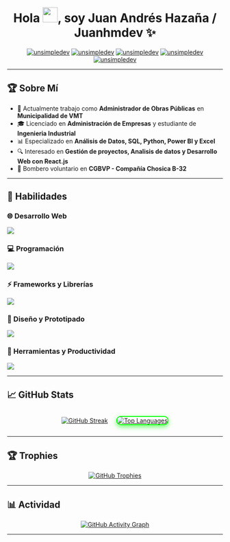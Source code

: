 <h1 align="center">Hola <img src="https://media.giphy.com/media/hvRJCLFzcasrR4ia7z/giphy.gif" width="35">, soy Juan Andrés Hazaña / Juanhmdev ✨</h1>

<p align="center">
  <a href="https://www.behance.net/juananhazaa" target="blank"><img src="https://img.shields.io/badge/Behance-1769FF?style=for-the-badge&logo=behance&logoColor=white" alt="unsimpledev" /></a>
  <a href="https://www.figma.com/@unsimpledev" target="blank"><img src="https://img.shields.io/badge/Figma-F24E1E?style=for-the-badge&logo=figma&logoColor=white" alt="unsimpledev" /></a>
  <a href="https://linkedin.com/in/juan-andrés-hazaña-muñoz/" target="blank"><img src="https://img.shields.io/badge/LinkedIn-0077B5?style=for-the-badge&logo=linkedin&logoColor=white" alt="unsimpledev" /></a>
  <a href="https://www.instagram.com/juan_hazana/" target="blank"><img src="https://img.shields.io/badge/Instagram-E4405F?style=for-the-badge&logo=instagram&logoColor=white" alt="unsimpledev" /></a>
  <a href="https://mail.google.com/mail/?view=cm&fs=1&to=juanandres070502@gmail.com" target="_blank">
  <img src="https://img.shields.io/badge/Gmail-D14836?style=for-the-badge&logo=gmail&logoColor=white" alt="unsimpledev" />
</a>
</p>

---

## 🏆 Sobre Mí  

- 🏢 Actualmente trabajo como **Administrador de Obras Públicas** en **Municipalidad de VMT**  
- 🎓 Licenciado en **Administración de Empresas** y estudiante de **Ingenieria Industrial** 
- 📊 Especializado en **Análisis de Datos, SQL, Python, Power BI y Excel**  
- 🔍 Interesado en **Gestión de proyectos, **Analisis de datos** y Desarrollo Web con React.js**  
- 🚒 Bombero voluntario en **CGBVP - Compañía Chosica B-32**  

---

## 🚀 Habilidades  

### 🌐 Desarrollo Web  
<p align="left">
  <img src="https://skillicons.dev/icons?i=html,css,sass,bootstrap,vite" />
</p>

### 💻 Programación  
<p align="left">
  <img src="https://skillicons.dev/icons?i=js,ts,nodejs,py" />
</p>

### ⚡ Frameworks y Librerías  
<p align="left">
  <img src="https://skillicons.dev/icons?i=react" />
</p>

### 🎨 Diseño y Prototipado  
<p align="left">
  <img src="https://skillicons.dev/icons?i=figma,xd,ps,ai" />
</p>

### 🔧 Herramientas y Productividad  
<p align="left">
  <img src="https://skillicons.dev/icons?i=git,github,notion,vscode,wordpress" />
</p>

---

## 📈 GitHub Stats  

<div align="center" style="display: flex; justify-content: center; align-items: center; gap: 20px;">

  <!-- GitHub Stats -->
 [![GitHub Streak](https://streak-stats.demolab.com?user=Juanhmdev&theme=dark)](https://git.io/streak-stats)

  <!-- Top Languages -->
  <a href="https://github.com/Juanhmdev/github-readme-stats">
    <img src="https://github-readme-stats.vercel.app/api/top-langs/?username=Juanhmdev&theme=dark&layout=compact&langs_count=8&hide_border=true" alt="Top Languages" style="border-radius: 10px; box-shadow: 0px 4px 12px rgba(0, 255, 0, 0.6); border: 2px solid #00FF00;"/>
  </a>

</div>




---

## 🏆 Trophies  

<p align="center">
  <a href="https://github.com/Juanhmdev/github-profile-trophy">
    <img src="https://github-profile-trophy.vercel.app/?username=Juanhmdev&column=4&theme=algolia&no-frame=true&no-bg=true&margin-w=5" alt="GitHub Trophies" />
  </a>
</p>

---

## 📊 Actividad  

<p align="center">
  <a href="https://github.com/Juanhmdev/github-readme-activity-graph">
    <img src="https://github-readme-activity-graph.vercel.app/graph?username=Juanhmdev&theme=react-dark&hide_border=true&area=true" alt="GitHub Activity Graph" />
  </a>
</p>

---

